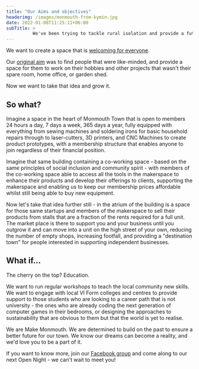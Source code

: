 ```yaml
---
title: "Our Aims and objectives"
headerimg: /images/monmouth-from-kymin.jpg
date: 2022-01-08T11:25:11+06:00
subTitle: >
          We've been trying to tackle rural isolation and provide a future based on Craft, Design, and Technology for the community of Monmouth since 2017, here's why we think this is so important.
---
```

We want to create a space that is [welcoming for everyone](/about/inclusivity/).

Our [original aim](/about/history/) was to find people that were like-minded, and provide a space for them to work on their hobbies and other projects that wasn't their spare room, home office, or garden shed.

Now we want to take that idea and grow it.

## So what?

Imagine a space in the heart of Monmouth Town that is open to members 24 hours a day, 7 days a week, 365 days a year, fully equipped with everything from sewing machines and soldering irons for basic household repairs through to laser-cutters, 3D printers, and CNC Machines to create product prototypes, with a membership structure that enables anyone to join regardless of their financial position.

Imagine that same building containing a co-working space - based on the same principles of social inclusion and community spirit - with members of the co-working space able to access all the tools in the makerspace to enhance their products and develop their offerings to clients, supporting the makerspace and enabling us to keep our membership prices affordable whilst still being able to buy new equipment.

Now let's take that idea further still - in the atrium of the building is a space for those same startups and members of the makerspace to sell their products from stalls that are a fraction of the rents required for a full unit.  The market place is there to support you and your business until you outgrow it and can move into a unit on the high street of your own, reducing the number of empty shops, increasing footfall, and providing a "destination town" for people interested in supporting independent businesses.

## What if...

The cherry on the top? Education.

We want to run regular workshops to teach the local community new skills. We want to engage with local VI Form colleges and centres to provide support to those students who are looking to a career path that is not university - the ones who are already coding the next generation of computer games in their bedrooms, or designing the approaches to sustainability that are obvious to them but that the world is yet to realise.

We are Make Monmouth. We are determined to build on the past to ensure a better future for our town. We know our dreams can become a reality, and we'd love you to be a part of it.

If you want to know more, join our [Facebook group](https://www.facebook.com/groups/makemonmouth) and come along to our next Open Night - we can't wait to meet you!
